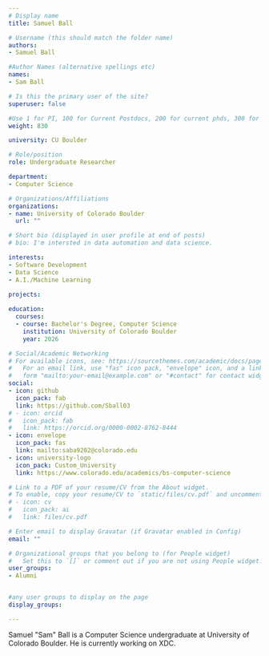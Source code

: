 ```yaml
---
# Display name
title: Samuel Ball

# Username (this should match the folder name)
authors:
- Samuel Ball

#Author Names (alternative spellings etc)
names:
- Sam Ball

# Is this the primary user of the site?
superuser: false

#Use 1 for PI, 100 for Current Postdocs, 200 for current phds, 300 for current masters, 400 for current undergrads, 800 for alum postdocs, 810 for alum phds, 820 for alum masters, and 830 for alum undergrads, 900 for tools, 1000 for projects
weight: 830

university: CU Boulder

# Role/position
role: Undergraduate Researcher

department:
- Computer Science

# Organizations/Affiliations
organizations:
- name: University of Colorado Boulder
  url: ""

# Short bio (displayed in user profile at end of posts)
# bio: I'm intersted in data automation and data science.

interests:
- Software Development
- Data Science
- A.I./Machine Learning
  
projects:

education:
  courses:
  - course: Bachelor's Degree, Computer Science
    institution: University of Colorado Boulder
    year: 2026

# Social/Academic Networking
# For available icons, see: https://sourcethemes.com/academic/docs/page-builder/#icons
#   For an email link, use "fas" icon pack, "envelope" icon, and a link in the
#   form "mailto:your-email@example.com" or "#contact" for contact widget.
social:
- icon: github
  icon_pack: fab
  link: https://github.com/Sball03
# - icon: orcid
#   icon_pack: fab
#   link: https://orcid.org/0000-0002-8762-8444
- icon: envelope
  icon_pack: fas
  link: mailto:saba9202@colorado.edu 
- icon: university-logo
  icon_pack: Custom_University
  link: https://www.colorado.edu/academics/bs-computer-science

# Link to a PDF of your resume/CV from the About widget.
# To enable, copy your resume/CV to `static/files/cv.pdf` and uncomment the lines below.
# - icon: cv
#   icon_pack: ai
#   link: files/cv.pdf

# Enter email to display Gravatar (if Gravatar enabled in Config)
email: ""

# Organizational groups that you belong to (for People widget)
#   Set this to `[]` or comment out if you are not using People widget.
user_groups:
- Alumni


#any user groups to display on the page
display_groups:

---
```

Samuel "Sam" Ball is a Computer Science undergraduate at University of Colorado Boulder. He is currently working on XDC.
